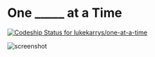 # One _____ at a Time

[ ![Codeship Status for lukekarrys/one-at-a-time](https://codeship.com/projects/4d8318b0-c3e3-0133-16a9-427fe156ca01/status?branch=master)](https://codeship.com/projects/138195)

![screenshot](https://cldup.com/WhsAei3Uj2.png)
